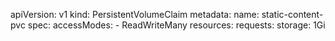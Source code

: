apiVersion: v1
kind: PersistentVolume​Claim
metadata:
  name: static-content-pvc
spec:
  accessModes:
    - ReadWriteMany
  resources:
    requests:
      storage: 1Gi